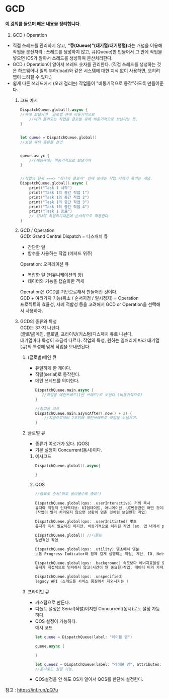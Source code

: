 # GCD

#### [이 강의](https://inf.run/pQ7u)를 들으며 배운 내용을 정리합니다.
     
        
       
1. GCD / Operation
- 직접 쓰레드를 관리하지 않고, <b>"큐(Queue)"(대기열/대기행렬)</b>라는 개념을 이용해 작업을 분산처리 : 쓰레드를 생성하지 않고, 큐(Queue)만 만들어서 그 안에 작업을 넣으면 iOS가 알아서 쓰레드를 생성하여 분산처리한다.     
- GCD / Operation이 알아서 쓰레드 숫자를 관리한다. (직접 쓰레드를 생성하는 것은 하드웨어나 일의 부하(load)와 같은 시스템에 대한 지식 없이 사용하면, 오히려 앱이 느려질 수 있다.)      
- 쉽게 다른 쓰레드에서 (오래 걸리는) 작업들이 "비동기적으로 동작"하도록 만들어준다.
    1. 코드 예시 
        ``` swift 
        DispatchQueue.global().async {
        //큐에 보낼거야  글로벌 큐에 비동기적으로
            //여기 들어오는 작업을 글로벌 큐에 비동기적으로 보낸다는 뜻.
        }


        let queue = DispatchQueue.global()
        //보낼 큐의 종류를 선언

        
        queue.asnyc {
            //(해당큐에) 비동기적으로 보낼거야
        }


        //작업의 단위 ===> "하나의 클로저" 안에 보내는 작업 자체가 묶이는 개념.
        DispatchQueue.global().async {
            print("Task 1 시작")
            print("Task 1의 중간 작업 1")
            print("Task 1의 중간 작업 2")
            print("Task 1의 중간 작업 3")
            print("Task 1의 중간 작업 4")
            print("Task 1 종료")
            // 하나의 작업이기때문에 순서적으로 작동한다.
        }

        ```
    2. GCD / Operation     
    GCD: Grand Central Dispatch = 디스패치 큐      
        - 간단한 일 
        - 함수를 사용하는 작업 (메서드 위주)   

        Operation: 오퍼레이션 큐    
        - 복잡한 일 (커뮤니케이션의 양)
        - 데이터와 기능을 캡슐화한 객체  

        Operation은 GCD를 기반으로해서 만들어진 것이다.     
        GCD + 여려가지 기능(취소 / 순서지정 / 일시정지) = Operation     
        프로젝트의 효율성, 사례 적합성 등을 고려해서 GCD or Operation을 선택해서 사용하자. 
    3. GCD의 종류와 특성   
        GCD는 3가지 나뉜다.     
        (글로벌)메인, 글로벌, 프라이빗(커스텀)디스패치 큐로 나뉜다.    
        대기열마다 특성이 조금씩 다르다. 작업의 특성, 원하는 일처리에 따라 대기열(큐)의 특성에 맞게 작업을 보내면된다.     
        1. (글로벌)메인 큐     
            * 유일하게 한 개이다.
            * 직렬(serial)로 동작한다.
            * 메인 쓰레드를 의미한다.
                ```swift 
                DispatchQueue.main.async {
                   //작업을 메인쓰레드(1번 쓰레드)로 보낸다.(비동기적으로)  
                }

                //참고용 코드
                DispatchQueue.main.asyncAfter(.now() + 2) {
                    //지금으로부터 2초뒤에 메인쓰레드로 작업을 보낼거야.
                }
                ```
        2. 글로벌 큐 
            * 종류가 여섯개가 있다. (QOS)
            * 기본 설정이 Concurrent(동시)이다.

            1. 예시코드
                ```swift
                DispatchQueue.global().async{

                }
                ```
            2. QOS
                ``` swift
                //중요도 순서(위로 올라올수록 중요!)
                 
                DispatchQueue.global(qos: .userInteractive) 거의 즉시
                유저와 직접적 인터렉티브: UI업데이트, 애니메이션, UI반응관련 어떤 것이든(사용자와 직접 상호작용하는 작업에 권장)     
                (작업이 빨리 처리되지 않으면 상황이 멈춘 것처럼 보일만한 작업)

                DispatchQueue.global(qos: .userInitiated) 몇초
                유저가 즉시 필요하긴 하지만, 비동기적으로 처리된 작업 (ex. 앱 내에서 pdf파일 여는 것)

                DispatchQueue.global() //디폴트
                일반적인 작업

                DispatchQueue.global(qos: .utility) 몇초에서 몇분
                보통 Progress Indicator와 함께 길게 실행되는 작업, 계산, IO, Networking, 지속적인 데이터 feeds

                DispatchQueue.global(qos: .background) 속도보다 에너지효율성 중시, 몇분 이상
                유저가 직접적으로 인지하지 않고(시간이 안 중요한)작업, 데이터 미리 가져오기, 데이터베이스 유지

                DispatchQueue.global(qos: .unspecified)
                legacy API (스레드를 서비스 품질에서 제외시키는 )
        3. 프라이빗 큐     
            * 커스텀으로 만든다.
            * 디폴트 설정은 Serial(직렬)이지만 Concurrent(동시)로도 설정 가능하다.
            * QOS 설정이 가능하다.    
                예시 코드
                ``` swift 
                let queue = DispatchQueue(label: "레이블 명")

                queue.async {

                }

                let queue2 = DispatchQueue(label: "레이블 명", attributes: .concurrent)
                //동시로도 설정 가능.
                ```
            * QOS설정을 안 해도 OS가 알아서 QOS를 판단해 설정한다.

        

참고 : https://inf.run/pQ7u